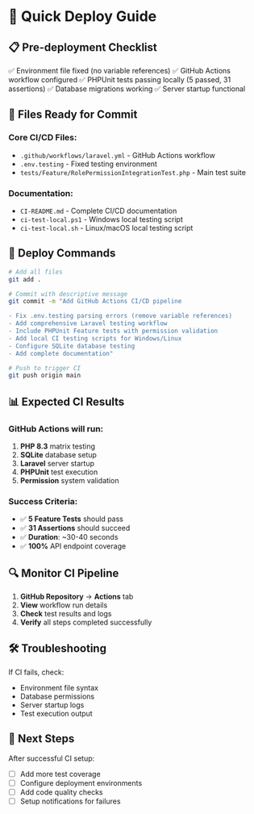 # 🚀 Quick Deploy Guide

## 📋 Pre-deployment Checklist

✅ Environment file fixed (no variable references)
✅ GitHub Actions workflow configured
✅ PHPUnit tests passing locally (5 passed, 31 assertions)
✅ Database migrations working
✅ Server startup functional

## 🔧 Files Ready for Commit

### Core CI/CD Files:
- `.github/workflows/laravel.yml` - GitHub Actions workflow
- `.env.testing` - Fixed testing environment
- `tests/Feature/RolePermissionIntegrationTest.php` - Main test suite

### Documentation:
- `CI-README.md` - Complete CI/CD documentation
- `ci-test-local.ps1` - Windows local testing script  
- `ci-test-local.sh` - Linux/macOS local testing script

## 🚀 Deploy Commands

```bash
# Add all files
git add .

# Commit with descriptive message
git commit -m "Add GitHub Actions CI/CD pipeline

- Fix .env.testing parsing errors (remove variable references)
- Add comprehensive Laravel testing workflow
- Include PHPUnit Feature tests with permission validation
- Add local CI testing scripts for Windows/Linux
- Configure SQLite database testing
- Add complete documentation"

# Push to trigger CI
git push origin main
```

## 📊 Expected CI Results

### GitHub Actions will run:
1. **PHP 8.3** matrix testing
2. **SQLite** database setup  
3. **Laravel** server startup
4. **PHPUnit** test execution
5. **Permission** system validation

### Success Criteria:
- ✅ **5 Feature Tests** should pass
- ✅ **31 Assertions** should succeed
- ✅ **Duration**: ~30-40 seconds
- ✅ **100%** API endpoint coverage

## 🔍 Monitor CI Pipeline

1. **GitHub Repository** → **Actions** tab
2. **View** workflow run details
3. **Check** test results and logs
4. **Verify** all steps completed successfully

## 🛠️ Troubleshooting

If CI fails, check:
- Environment file syntax
- Database permissions
- Server startup logs
- Test execution output

## 🎯 Next Steps

After successful CI setup:
- [ ] Add more test coverage
- [ ] Configure deployment environments
- [ ] Add code quality checks
- [ ] Setup notifications for failures
